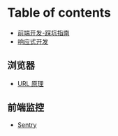 # Table of contents

* [前端开发-踩坑指南](README.md)
* [响应式开发](xiangyingshi.md)

## 浏览器

* [URL 原理](liu-lan-qi/url-yuan-li.md)

## 前端监控

* [Sentry](qian-duan-jian-kong/untitled.md)

